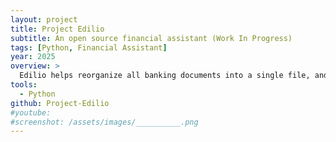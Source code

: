 ```yaml
---
layout: project
title: Project Edilio
subtitle: An open source financial assistant (Work In Progress)
tags: [Python, Financial Assistant]
year: 2025
overview: >
  Edilio helps reorganize all banking documents into a single file, and display how much money was spent, when and on what. It also handles refunds and bank transfers so it doesn't make income or expenses look higher than they are.
tools:
  - Python
github: Project-Edilio
#youtube: 
#screenshot: /assets/images/__________.png
---
```

